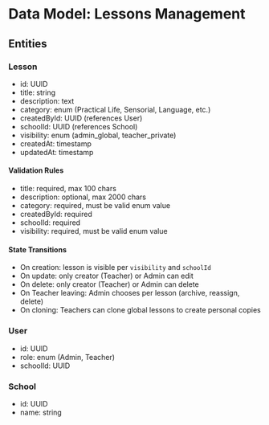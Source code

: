 # Data Model: Lessons Management

## Entities

### Lesson
- id: UUID
- title: string
- description: text
- category: enum (Practical Life, Sensorial, Language, etc.)
- createdById: UUID (references User)
- schoolId: UUID (references School)
- visibility: enum (admin_global, teacher_private)
- createdAt: timestamp
- updatedAt: timestamp

#### Validation Rules
- title: required, max 100 chars
- description: optional, max 2000 chars
- category: required, must be valid enum value
- createdById: required
- schoolId: required
- visibility: required, must be valid enum value

#### State Transitions
- On creation: lesson is visible per `visibility` and `schoolId`
- On update: only creator (Teacher) or Admin can edit
- On delete: only creator (Teacher) or Admin can delete
- On Teacher leaving: Admin chooses per lesson (archive, reassign, delete)
- On cloning: Teachers can clone global lessons to create personal copies

### User
- id: UUID
- role: enum (Admin, Teacher)
- schoolId: UUID

### School
- id: UUID
- name: string
